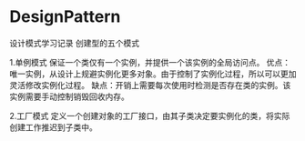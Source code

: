 # DesignPattern
设计模式学习记录
创建型的五个模式

1.单例模式 保证一个类仅有一个实例，并提供一个该实例的全局访问点。
优点：唯一实例，从设计上规避实例化更多对象。由于控制了实例化过程，所以可以更加灵活修改实例化过程。
缺点：开销上需要每次使用时检测是否存在类的实例。该实例需要手动控制销毁回收内存。

2.工厂模式 定义一个创建对象的工厂接口，由其子类决定要实例化的类，将实际创建工作推迟到子类中。
